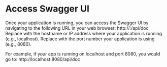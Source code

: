 # Access Swagger UI
Once your application is running, you can access the Swagger UI by navigating to the following URL in your web browser:
http://<your-server-host>:<your-server-port>/api/doc
Replace <your-server-host> with the hostname or IP address where your application is running (e.g., localhost).
Replace <your-server-port> with the port number your application is using (e.g., 8080).

For example, if your app is running on localhost and port 8080, you would go to:
http://localhost:8080/api/doc